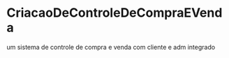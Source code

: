 # CriacaoDeControleDeCompraEVenda
 um sistema de controle de compra e venda com cliente e adm integrado
